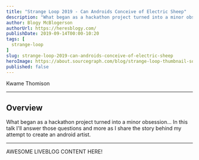 ```yaml
---
title: "Strange Loop 2019 - Can Androids Conceive of Electric Sheep"
description: "What began as a hackathon project turned into a minor obsession... In this talk I'll answer those questions and more as I share the story behind my attempt to create an android artist."
author: Blogy McBlogerson
authorUrl: https://heresblogy.com/
publishDate: 2019-09-14T00:00-10:20
tags: [
  strange-loop
]
slug: strange-loop-2019-can-androids-conceive-of-electric-sheep
heroImage: https://about.sourcegraph.com/blog/strange-loop-thumbnail-square-v2.jpg
published: false
---
```


<div className="container p-0 liveblog-presenters">
  <div className="row m-0">
      <p className=" mr-12 m-0">
        <span className="liveblog-presenters__name">Kwame Thomison</span>
        <a href="https://github.com/Kwamenum86" target="_blank" title="GitHub"><i className="fa fa-github pr-2"></i></a>
        <a href="https://www.linkedin.com/in/kwamethomison" target="_blank" title="LinkedIn"><i className="fa fa-linkedin pr-2"></i></a>
      </p>
  </div>
</div>

---

## Overview

What began as a hackathon project turned into a minor obsession... In this talk I'll answer those questions and more as I share the story behind my attempt to create an android artist.

---

AWESOME LIVEBLOG CONTENT HERE!

<!-- Note on images
  Images (e.g. my_image.jpg) should be put in the `website/static/blog/strange-loop-2019` directory, with the path to the image in your post being `/blog/strange-loop-2019/my_image.jpg`. If you'd rather host the images somewhere else for ease of use, that's fine too.

  Please also try to keep your images to a reasonable size by:
    - Using JPEG compression, unless image is mostly solid color 
    - JPEG compression set between 60%-80%
    - Resizing the image to be no wider then 750px
    - If PNG, use a tool like ImageOptim (https://imageoptim.com/mac) to optimize the file size

  I suggest re-sizing and compressing all the images in one batch as a last step.
-->  
